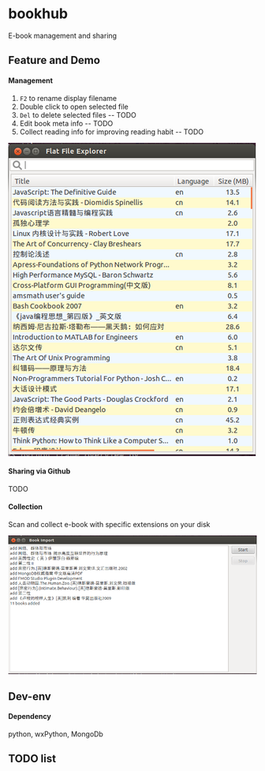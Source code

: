 bookhub
=======

E-book management and sharing

Feature and Demo
----------------

#### Management

1. `F2` to rename display filename
2. Double click to open selected file
3. `Del` to delete selected files -- TODO
4. Edit book meta info -- TODO
5. Collect reading info for improving reading habit -- TODO

![overview](doc/figure/overview.png)

#### Sharing via Github

TODO

#### Collection

Scan and collect e-book with specific extensions on your disk

![scan](doc/figure/scan.png)

Dev-env
-------

#### Dependency

python, wxPython, MongoDb

TODO list
---------
